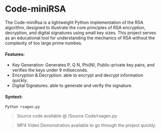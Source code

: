 # Code-miniRSA

The Code-miniRsa is a lightweight Python implementation of the RSA algorithm, designed to illustrate the core principles of RSA encryption, decryption, and digital signatures using small key sizes. This project serves as an educational tool for understanding the mechanics of RSA without the complexity of too large prime numbes.

#### Features:
- Key Generation: Generates P, Q N, Phi(N), Public-private key pairs, and verifies the keys under 9 miliseconds.
- Encryption & Decryption: able to encrypt and decrypt information quickly.
- Digital Signatures: able to generate and verify the signature.

#### Syntext:
```
Python rsagen.py
```

> Source code available @ /Source Code/rsagen.py

> MP4 Video Demonstration available to go through the project quickly.
